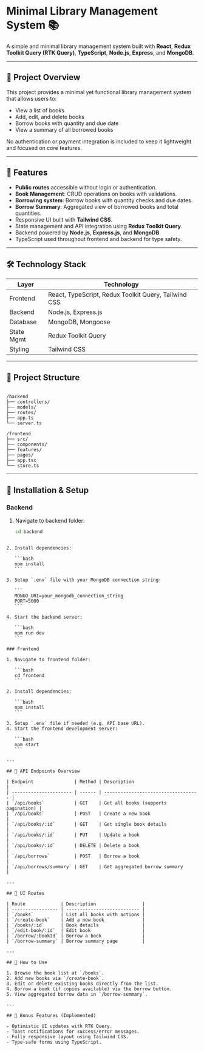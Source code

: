 # Minimal Library Management System 📚

A simple and minimal library management system built with **React**, **Redux Toolkit Query (RTK Query)**, **TypeScript**, **Node.js**, **Express**, and **MongoDB**.

---

## 📝 Project Overview

This project provides a minimal yet functional library management system that allows users to:

- View a list of books
- Add, edit, and delete books
- Borrow books with quantity and due date
- View a summary of all borrowed books

No authentication or payment integration is included to keep it lightweight and focused on core features.

---

## 🚀 Features

- **Public routes** accessible without login or authentication.
- **Book Management**: CRUD operations on books with validations.
- **Borrowing system**: Borrow books with quantity checks and due dates.
- **Borrow Summary**: Aggregated view of borrowed books and total quantities.
- Responsive UI built with **Tailwind CSS**.
- State management and API integration using **Redux Toolkit Query**.
- Backend powered by **Node.js**, **Express.js**, and **MongoDB**.
- TypeScript used throughout frontend and backend for type safety.

---

## 🛠️ Technology Stack

| Layer      | Technology                                           |
| ---------- | ---------------------------------------------------- |
| Frontend   | React, TypeScript, Redux Toolkit Query, Tailwind CSS |
| Backend    | Node.js, Express.js                                  |
| Database   | MongoDB, Mongoose                                    |
| State Mgmt | Redux Toolkit Query                                  |
| Styling    | Tailwind CSS                                         |

---

## 📂 Project Structure

```

/backend
├── controllers/
├── models/
├── routes/
├── app.ts
└── server.ts

/frontend
├── src/
├── components/
├── features/
├── pages/
├── app.tsx
└── store.ts

```

---

## 🔧 Installation & Setup

### Backend

1. Navigate to backend folder:
   ```bash
   cd backend
   ```

````

2. Install dependencies:

   ```bash
   npm install
   ```

3. Setup `.env` file with your MongoDB connection string:

   ```
   MONGO_URI=your_mongodb_connection_string
   PORT=5000
   ```

4. Start the backend server:

   ```bash
   npm run dev
   ```

### Frontend

1. Navigate to frontend folder:

   ```bash
   cd frontend
   ```

2. Install dependencies:

   ```bash
   npm install
   ```

3. Setup `.env` file if needed (e.g. API base URL).
4. Start the frontend development server:

   ```bash
   npm start
   ```

---

## 📄 API Endpoints Overview

| Endpoint               | Method | Description                         |
| ---------------------- | ------ | ----------------------------------- |
| `/api/books`           | GET    | Get all books (supports pagination) |
| `/api/books`           | POST   | Create a new book                   |
| `/api/books/:id`       | GET    | Get single book details             |
| `/api/books/:id`       | PUT    | Update a book                       |
| `/api/books/:id`       | DELETE | Delete a book                       |
| `/api/borrows`         | POST   | Borrow a book                       |
| `/api/borrows/summary` | GET    | Get aggregated borrow summary       |

---

## 📱 UI Routes

| Route             | Description                 |
| ----------------- | --------------------------- |
| `/books`          | List all books with actions |
| `/create-book`    | Add a new book              |
| `/books/:id`      | Book details                |
| `/edit-book/:id`  | Edit book                   |
| `/borrow/:bookId` | Borrow a book               |
| `/borrow-summary` | Borrow summary page         |

---

## 🎯 How to Use

1. Browse the book list at `/books`.
2. Add new books via `/create-book`.
3. Edit or delete existing books directly from the list.
4. Borrow a book (if copies available) via the borrow button.
5. View aggregated borrow data in `/borrow-summary`.

---

## 🎉 Bonus Features (Implemented)

- Optimistic UI updates with RTK Query.
- Toast notifications for success/error messages.
- Fully responsive layout using Tailwind CSS.
- Type-safe forms using TypeScript.
